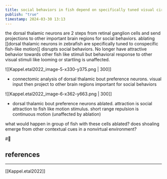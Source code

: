 ```yaml
---
title: social behaviors in fish depend on specifically tuned visual circuits
publish: "true"
timestamp: 2024-03-30 13:13
---
```

the dorsal thalamic neurons are 2 steps from retinal ganglion cells and send projections to other important brain regions for social behaviors. ablating [[dorsal thalamic neurons in zebrafish are specifically tuned to conspecific fish-like motion]] disrupts social behaviors. No longer have attractive behavior towards other fish like stimuli but behavioral response to other visual stimuli like looming or startling is unaffected. 

![[Kappel.etal2022_image-5-x330-y375.png | 300]]
- connectomic analysis of dorsal thalamic bout preference neurons. visual input then project to other brain regions important for social behaviors


![[Kappel.etal2022_image-6-x362-y663.png | 300]]
- dorsal thalamic bout preference neurons ablated. attraction is social attraction to fish like motion stimulus. short range repulsion is continuous motion (unaffected by ablation)


what would happen in group of fish with these cells ablated? does shoaling emerge from other contextual cues in a nonvirtual environment?


#🐛  
## references
---
[[Kappel.etal2022]]